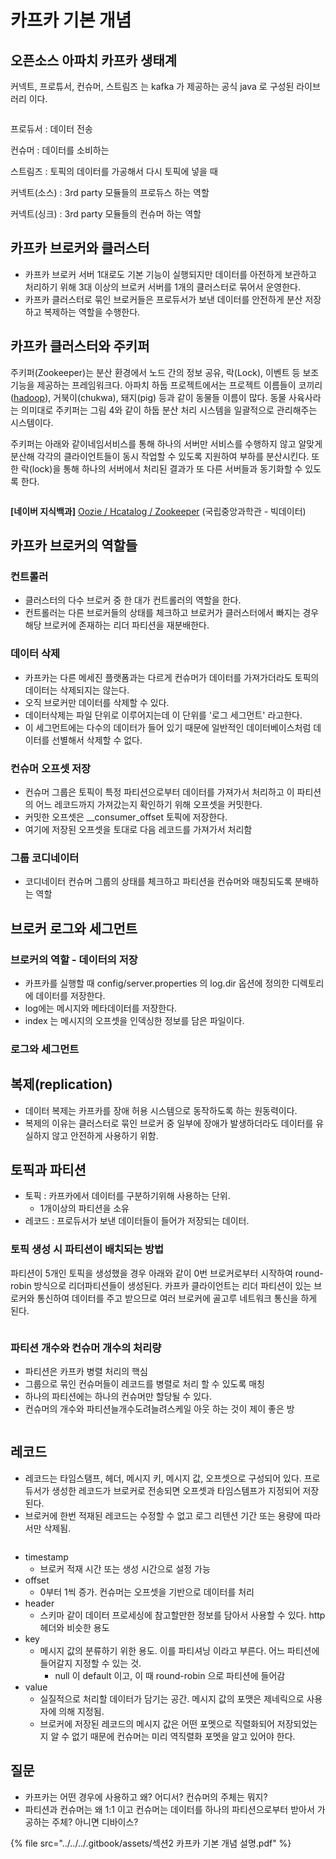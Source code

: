 # 카프카 기본 개념

## 오픈소스 아파치 카프카 생태계

커넥트, 프로튜서, 컨슈머, 스트림즈 는 kafka 가 제공하는 공식 java 로 구성된 라이브러리 이다.

<figure><img src="../../../.gitbook/assets/image (6).png" alt=""><figcaption></figcaption></figure>

프로듀서 : 데이터 전송

컨슈머 : 데이터를 소비하는

스트림즈 : 토픽의 데이터를 가공해서 다시 토픽에 넣을 때

커넥트(소스) :  3rd party 모듈들의 프로듀스 하는 역할

커넥트(싱크) : 3rd party 모듈들의 컨슈머 하는 역할

## 카프카 브로커와 클러스터

* 카프카 브로커 서버 1대로도 기본 기능이 실행되지만 데이터를 아전하게 보관하고 처리하기 위해 3대 이상의 브로커 서버를 1개의 클러스터로 묶어서 운영한다.
* 카프카 클러스터로 묶인 브로커들은 프로듀서가 보낸 데이터를 안전하게 분산 저장하고 복제하는 역할을 수행한다.

## 카프카 클러스터와 주키퍼

주키퍼(Zookeeper)는 분산 환경에서 노드 간의 정보 공유, 락(Lock), 이벤트 등 보조 기능을 제공하는 프레임워크다. 아파치 하둡 프로젝트에서는 프로젝트 이름들이 코끼리([hadoop](https://terms.naver.com/entry.nhn?docId=3386322\&ref=y)), 거북이(chukwa), 돼지(pig) 등과 같이 동물들 이름이 많다. 동물 사육사라는 의미대로 주키퍼는 그림 4와 같이 하둡 분산 처리 시스템을 일괄적으로 관리해주는 시스템이다.

주키퍼는 아래와 같이네임서비스를 통해 하나의 서버만 서비스를 수행하지 않고 알맞게 분산해 각각의 클라이언트들이 동시 작업할 수 있도록 지원하여 부하를 분산시킨다. 또한 락(lock)을 통해 하나의 서버에서 처리된 결과가 또 다른 서버들과 동기화할 수 있도록 한다.

<figure><img src="../../../.gitbook/assets/image (46).png" alt=""><figcaption></figcaption></figure>

**\[네이버 지식백과]** [Oozie / Hcatalog / Zookeeper](https://terms.naver.com/entry.naver?docId=3386319) (국립중앙과학관 - 빅데이터)

## 카프카 브로커의 역할들

### 컨트롤러

* 클러스터의 다수 브로커 중 한 대가 컨트롤러의 역할을 한다.&#x20;
* 컨트롤러는 다른 브로커들의 상태를 체크하고 브로커가 클러스터에서 빠지는 경우 해당 브로커에 존재하는 리더 파티션을 재분배한다.

### 데이터 삭제

* 카프카는 다른 메세진 플랫폼과는 다르게 컨슈머가 데이터를 가져가더라도 토픽의 데이터는 삭제되지는 않는다.
* 오직 브로커만 데이터를 삭제할 수 있다.
* 데이터삭제는 파일 단위로 이루어지는데 이 단위를 '로그 세그먼트' 라고한다.
* 이 세그먼트에는 다수의 데이터가 들어 있기 때문에 일반적인 데이터베이스처럼 데이터를 선별해서 삭제할 수 없다.

### 컨슈머 오프셋 저장

* 컨슈머 그룹은 토픽이 특정 파티션으로부터 데이터를 가져가서 처리하고 이 파티션의 어느 레코드까지 가져갔는지 확인하기 위해 오프셋을 커밋한다.
* 커밋한 오프셋은 \_\_consumer\_offset 토픽에 저장한다.
* 여기에 저장된 오프셋을 토대로 다음 레코드를 가져가서 처리함

### 그룹 코디네이터

* 코디네이터 컨슈머 그룹의 상태를 체크하고 파티션을 컨슈머와 매칭되도록 분배하는 역할

## 브로커 로그와 세그먼트

### 브로커의 역할 - 데이터의 저장

* 카프카를 실행할 때 config/server.properties 의 log.dir 옵션에 정의한 디렉토리에 데이터를 저장한다.
* log에는 메시지와 메타데이터를 저장한다.
* index 는 메시지의 오프셋을 인덱싱한 정보를 담은 파일이다.

### 로그와 세그먼트

## 복제(replication)

* 데이터 복제는 카프카를 장애 허용 시스템으로 동작하도록 하는 원동력이다.
* 복제의 이유는 클러스터로 묶인 브로커 중 일부에 장애가 발생하더라도 데이터를 유실하지 않고 안전하게 사용하기 위함.

## 토픽과 파티션

* 토픽 : 카프카에서 데이터를 구분하기위해 사용하는 단위.
  * 1개이상의 파티션을 소유
* 레코드 : 프로듀서가 보낸 데이터들이 들어가 저장되는 데이터.

### 토픽 생성 시 파티션이 배치되는 방법

파티션이 5개인 토픽을 생성했을 경우 아래와 같이 0번 브로커로부터 시작하여 round-robin 방식으로 리더파티션들이 생성된다. 카프카 클라이언트는 리더 파티션이 있는 브로커와 통신하여 데이터를 주고 받으므로 여러 브로커에 골고루 네트워크 통신을 하게 된다.

<figure><img src="../../../.gitbook/assets/image (45).png" alt=""><figcaption></figcaption></figure>

### 파티션 개수와 컨슈머 개수의 처리량

* 파티션은 카프카 병렬 처리의 핵심
* 그룹으로 묶인 컨슈머들이 레코드를 병렬로 처리 할 수 있도록 매칭
* 하나의 파티션에는 하나의 컨슈머만 할당될 수 있다.
* 컨슈머의 개수와 파티션늘개수도려늘려스케일 아웃 하는 것이  제이 좋은 방

<figure><img src="../../../.gitbook/assets/image (44).png" alt=""><figcaption></figcaption></figure>

## 레코드

* 레코드는 타임스탬프, 헤더, 메시지 키, 메시지 값, 오프셋으로 구성되어 있다. 프로듀서가 생성한 레코드가 브로커로 전송되면 오프셋과 타임스템프가 지정되어 저장된다.
* 브로커에 한번 적재된 레코드는 수정할 수 없고 로그 리텐션 기간 또는 용량에 따라서만 삭제됨.

<figure><img src="../../../.gitbook/assets/image (43).png" alt=""><figcaption></figcaption></figure>

* timestamp
  * 브로커 적재 시간 또는 생성 시간으로 설정 가능
* offset
  * 0부터 1씩 증가. 컨슈머는 오프셋을 기반으로 데이터를 처리
* header&#x20;
  * 스키마 같이 데이터 프로세싱에 참고할만한 정보를 담아서 사용할 수 있다. http 헤더와 비슷한 용도
* key
  * 메시지 값의 분류하기 위한 용도. 이를 파티셔닝 이라고 부른다. 어느 파티션에 들어갈지 지정할 수 있는 것.&#x20;
    * null 이 default 이고, 이 때 round-robin 으로 파티션에 들어감
* value
  * 실질적으로 처리할 데이터가 담기는 공간. 메시지 값의 포맷은 제네릭으로 사용자에 의해 지정됨.
  * 브로커에 저장된 레코드의 메시지 값은 어떤 포멧으로 직렬화되어 저장되었는지 알 수 없기 때문에 컨슈머는 미리 역직렬화 포멧을 알고 있어야 한다.

## 질문

* 카프카는 어떤 경우에 사용하고 왜? 어디서? 컨슈머의 주체는 뭐지?
* 파티션과 컨슈머는 왜 1:1 이고 컨슈머는 데이터를 하나의 파티션으로부터 받아서 가공하는 주체? 아니면 디바이스?

{% file src="../../../.gitbook/assets/섹션2 카프카 기본 개념 설명.pdf" %}
